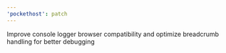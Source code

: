 ```yaml
---
'pockethost': patch
---
```


Improve console logger browser compatibility and optimize breadcrumb handling for better debugging
